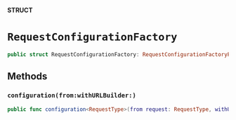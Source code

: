 **STRUCT**

# `RequestConfigurationFactory`

```swift
public struct RequestConfigurationFactory: RequestConfigurationFactoryProtocol
```

## Methods
### `configuration(from:withURLBuilder:)`

```swift
public func configuration<RequestType>(from request: RequestType, withURLBuilder urlBuilder: MKURLBuilder) throws -> RequestConfiguration where RequestType: MKRequest
```

